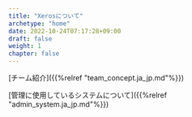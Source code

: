 ```yaml
---
title: "Xerosについて"
archetype: "home"
date: 2022-10-24T07:17:28+09:00
draft: false
weight: 1
chapter: false
---
```


[チーム紹介]({{%relref "team_concept.ja_jp.md"%}})

[管理に使用しているシステムについて]({{%relref "admin_system.ja_jp.md"%}})
